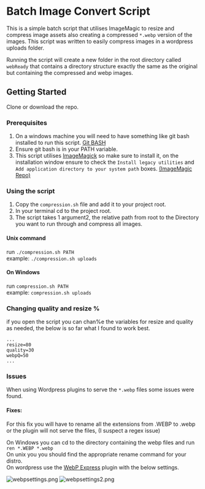 # Batch Image Convert Script
This is a simple batch script that utilises ImageMagic to resize and compress image assets also creating a compressed `*.webp` version of the images.
This script was written to easily compress images in a wordpress uploads folder.<br>

Running the script will create a new folder in the root directory called `webReady` that contains a directory structure exactly the same as the original but containing the compressed and webp images.
## Getting Started
Clone or download the repo.
### Prerequisites
1. On a windows machine you will need to have something like git bash installed to run this script. [Git BASH](https://gitforwindows.org/)
2. Ensure git bash is in your PATH variable. 
3. This script utilises [ImageMagick](https://www.imagemagick.org/) so make sure to install it, on the installation window ensure to check the `Install legacy utilities` and `Add application directory to your system path` boxes. [(ImageMagic Repo)](https://github.com/ImageMagick/ImageMagick)

### Using the script
1. Copy the `compression.sh` file and add it to your project root.
2. In your terminal cd to the project root. 
3. The script takes 1 argument2, the relative path from root to the Directory you want to run through and compress all images.

#### Unix command
run `./compression.sh PATH` <br>
example: `./compression.sh uploads`
#### On Windows
run `compression.sh PATH` <br>
example: `compression.sh uploads`

### Changing quality and resize %
if you open the script you can chan%e the variables for resize and quality as needed, the below is so far what I found to work best. 
```
...
resize=80
quality=30
webpQ=50
...
```

### Issues
When using Wordpress plugins to serve the `*.webp` files some issues were found.
#### Fixes:
For this fix you will have to rename all the extensions from .WEBP to .webp or the plugin will not serve the files, (I suspect a regex issue)

On Windows you can cd to the directory containing the webp files and run `ren *.WEBP *.webp` <br>
On unix you you should find the appropriate rename command for your distro. <br>
On wordpress use the [WebP Express](https://wordpress.org/plugins/webp-express) plugin with the below settings. <br>
 
![webpsettings.png](https://pichub.site/images/2019/02/27/webpsettings.png)
![webpsettings2.png](https://pichub.site/images/2019/02/27/webpsettings2.png)
